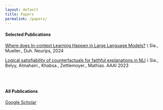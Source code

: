 ```yaml
---
layout: default
title: Papers
permalink: /papers/
---
```


#### Selected Publications

[Where does In-context Learning Happen in Large Language Models?](https://proceedings.neurips.cc/paper_files/paper/2024/file/3979818cdc7bc8dbeec87170c11ee340-Paper-Conference.pdf) \\
Sia., Mueller., Duh. Neurips, 2024
<br>

[Logical satisfiability of counterfactuals for faithful explanations in NLI](https://ojs.aaai.org/index.php/AAAI/article/view/26174/25946) \\
Sia., Belyy, Almahairi., Khabsa., Zettlemoyer., Mathias. AAAI 2023

<br>
<br>

#### All Publications

[Google Scholar](https://scholar.google.com/citations?user=L62HORQAAAAJ&hl=en)

